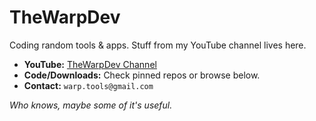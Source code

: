 # TheWarpDev

Coding random tools & apps. Stuff from my YouTube channel lives here.

* **YouTube:** [TheWarpDev Channel](https://www.youtube.com/@thewarpdev)
* **Code/Downloads:** Check pinned repos or browse below.
* **Contact:** `warp.tools@gmail.com`

*Who knows, maybe some of it's useful.*
